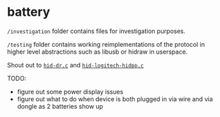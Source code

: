 # battery

`/investigation` folder contains files for investigation purposes.

`/testing` folder contains working reimplementations of the protocol in higher level abstractions such as libusb or hidraw in userspace.

Shout out to [`hid-dr.c`](https://git.kernel.org/pub/scm/linux/kernel/git/torvalds/linux.git/tree/drivers/hid/hid-dr.c?h=v6.16-rc1)
and [`hid-logitech-hidpp.c`](https://git.kernel.org/pub/scm/linux/kernel/git/torvalds/linux.git/tree/drivers/hid/hid-logitech-hidpp.c?h=v6.16-rc1)


TODO:
- figure out some power display issues
- figure out what to do when device is both plugged in via wire and via dongle as 2 batteries show up
